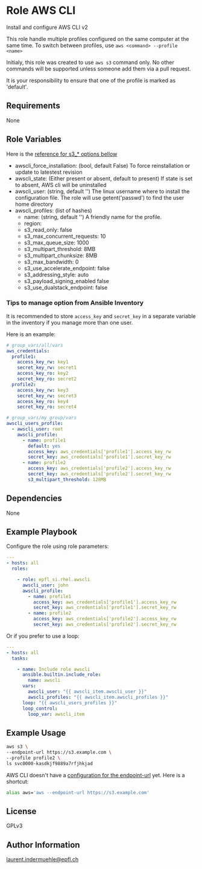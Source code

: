 Role AWS CLI
=========

Install and configure AWS CLI v2

This role handle multiple profiles configured on the same computer at the same time. To switch between profiles, use `aws <command> --profile <name>`

Initialy, this role was created to use `aws s3` command only. No other commands will be supported unless someone add them via a pull request.

It is your responsibility to ensure that one of the profile is marked as 'default'.


Requirements
------------

None


Role Variables
--------------

Here is the [reference for s3_* options bellow](https://docs.aws.amazon.com/cli/latest/userguide/cli-configure-files.html)

* awscli_force_installation: (bool, default False) To force reinstallation or update to latestest revision
* awscli_state: (Either present or absent, default to present) If state is set to absent, AWS cli will be uninstalled
* awscli_user: (string, default '') The linux username where to install the configuration file. The role will use getent('passwd') to find the user home directory
* awscli_profiles: (list of hashes)
  * name: (string, default '') A friendly name for the profile.
  * region:
  * s3_read_only: false
  * s3_max_concurrent_requests: 10
  * s3_max_queue_size: 1000
  * s3_multipart_threshold: 8MB
  * s3_multipart_chunksize: 8MB
  * s3_max_bandwidth: 0
  * s3_use_accelerate_endpoint: false
  * s3_addressing_style: auto
  * s3_payload_signing_enabled false
  * s3_use_dualstack_endpoint: false


### Tips to manage option from Ansible Inventory

It is recommended to store `access_key` and `secret_key` in a separate variable in the inventory if you manage more than one user.

Here is an example:

```yaml
# group_vars/all/vars
aws_credentials:
  profile1:
    access_key_rw: key1
    secret_key_rw: secret1
    access_key_ro: key2
    secret_key_ro: secret2
  profile2:
    access_key_rw: key3
    secret_key_rw: secret3
    access_key_ro: key4
    secret_key_ro: secret4

# group_vars/my_group/vars
awscli_users_profile:
  - awscli_user: root
    awscli_profile:
      - name: profile1
        default: yes
        access_key: aws_credentials['profile1'].access_key_rw
        secret_key: aws_credentials['profile1'].secret_key_rw
      - name: profile2
        access_key: aws_credentials['profile2'].access_key_rw
        secret_key: aws_credentials['profile2'].secret_key_rw
        s3_multipart_threshold: 128MB
```

Dependencies
------------

None

Example Playbook
----------------

Configure the role using role parameters:

```yaml
---
- hosts: all
  roles:

    - role: epfl_si.rhel.awscli
      awscli_user: john
      awscli_profile:
        - name: profile1
          access_key: aws_credentials['profile1'].access_key_rw
          secret_key: aws_credentials['profile1'].secret_key_rw
        - name: profile2
          access_key: aws_credentials['profile2'].access_key_rw
          secret_key: aws_credentials['profile2'].secret_key_rw
```

Or if you prefer to use a loop:

```yaml
---
- hosts: all
  tasks:

    - name: Include role awscli
      ansible.builtin.include_role:
        name: awscli
      vars:
        awscli_user: "{{ awscli_item.awscli_user }}"
        awscli_profiles: "{{ awscli_item.awscli_profiles }}"
      loop: "{{ awscli_users_profiles }}"
      loop_control:
        loop_var: awscli_item
```

Example Usage
-------------

```bash
aws s3 \
--endpoint-url https://s3.example.com \
--profile profile2 \
ls svc0000-kasdkjf9889a7rfjhkjad
```

AWS CLI doesn't have a [configuration for the endpoint-url](https://github.com/aws/aws-cli/issues/1270) yet. Here is a shortcut:

```bash
alias aws='aws --endpoint-url https://s3.example.com'
```


License
-------

GPLv3


Author Information
------------------

laurent.indermuehle@epfl.ch
